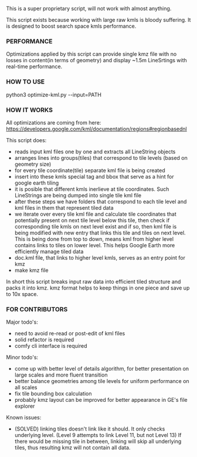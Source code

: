 This is a super proprietary script, will not work with almost anything.

This script exists because working with large raw kmls is bloody suffering.
It is designed to boost search space kmls performance.

### PERFORMANCE

Optimizations applied by this script can provide single kmz file with no losses in content(in terms of geometry) and 
display ~1.5m LineSrtings with real-time performance.

### HOW TO USE

python3 optimize-kml.py --input=PATH

### HOW IT WORKS

All optimizations are coming from here: https://developers.google.com/kml/documentation/regions#regionbasednl

This script does:
 - reads input kml files one by one and extracts all LineString objects
 - arranges lines into groups(tiles) that correspond to tile levels (based on geometry size)
 - for every tile coordinate(tile) separate kml file is being created
 - insert into these kmls special tag and bbox that serve as a hint for google earth tiling
 - it is posible that different kmls inerlieve at tile coordinates. Such LineStrings are being dumped into single tile kml file
 - after these steps we have folders that correspond to each tile level and kml files in them that represent tiled data
 - we iterate over every tile kml file and calculate tile coordinates that potentially present on next tile level below this tile, then check if corresponding tile kmls on next level exist and if so, then kml file is being modified with new entry that links this tile and tiles on next level. This is being done from top to down, means kml from higher level contains links to tiles on lower level. This helps Google Earth more efficiently manage tiled data
 - doc.kml file, that links to higher level kmls, serves as an entry point for kmz
 - make kmz file

In short this script breaks input raw data into efficient tiled structure and packs it into kmz.
kmz format helps to keep things in one piece and save up to 10x space.

### FOR CONTRIBUTORS

Major todo's:
 - need to avoid re-read or post-edit of kml files
 - solid refactor is required
 - comfy cli interface is required

Minor todo's:
 - come up with better level of details algorithm, for better presentation on large scales and more fluent transition
 - better balance geometries among tile levels for uniform performance on all scales
 - fix tile bounding box calculation
 - probably kmz layout can be improved for better appearance in GE's file explorer

Known issues:
 - (SOLVED) linking tiles doesn't link like it should. It only checks underlying level. (Level 9 attempts to link Level 11, but not Level 13) If there would be missing tile in between, linking will skip all underlying tiles, thus resulting kmz will not contain all data.
